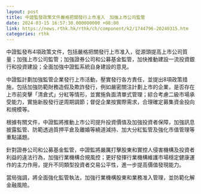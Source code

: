 ```yaml
---
layout: post
title: 中證監發政策文件嚴格把關發行上市准入　加強上市公司監管
date: 2024-03-15 16:57:30.000000000 +08:00
link: https://news.rthk.hk/rthk/ch/component/k2/1744796-20240315.htm
categories: rthk
---
```


中證監發布4項政策文件，包括嚴格把關發行上市准入，從源頭提高上市公司質量；加強上市公司監管；加強證券公司和公募基金監管，加快推動建設一流投資銀行和投資建設；全面加強中證監系統自身建設的意見。

中證監計劃加強監管企業發行上市活動，壓實發行各方責任，並提出8項政策措施，包括加強防範財務造假及欺詐發行，例如嚴密關注計劃上市的企業，是否存在上市前突擊「清倉式」分紅等情形，並實施負面清單式管理；綜合考慮二級市場承受能力，實施新股發行逆周期調節；督促企業按實際需求，合理確定募集資金投向和規模等。

根據有關文件，中證監將推動上市公司提升投資價值及加強投資者保障，加強訊息披露監管、防範透過質押平倉及離婚等繞道減持、加大分紅監管及強化市值管理等重點議題。

針對證券公司和公募基金監管，中證監將嚴厲打擊股東和實控人侵害機構及投資者利益的違法行為，加強行業機構合規風控；更好發揮行業機構維護市場穩定健康運作的主力作用，提升不同類型投資者交易公平性，進一步提高價值發現能力。

當局強調，將全面強化監管執法，加強行業機構股東和業務准入管理，並防範化解金融風險。
